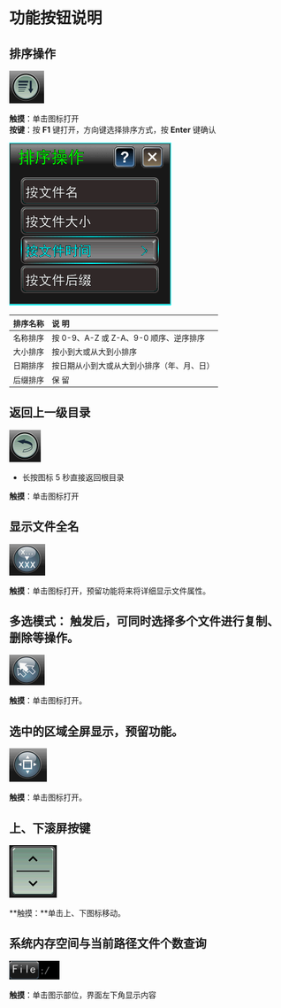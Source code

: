 # 功能按钮说明

## 排序操作

![](../.gitbook/assets/a1%20%281%29.PNG)

**触摸**：单击图标打开  
**按键**：按 **F1** 键打开，方向键选择排序方式，按 **Enter** 键确认

![ &#xFF08;&#x70B9;&#x51FB;&#x540E;&#x663E;&#x793A;&#x6392;&#x5E8F;&#x64CD;&#x4F5C;&#x754C;&#x9762;&#xFF09;](../.gitbook/assets/wen-jian-pai-xu-gong-neng.png)

| **排序名称** | **说  明** |
| :--- | :--- |
| 名称排序 | 按 0-9、A-Z 或 Z-A、9-0 顺序、逆序排序 |
| 大小排序 | 按小到大或从大到小排序 |
| 日期排序 | 按日期从小到大或从大到小排序（年、月、日） |
| 后缀排序 | 保  留 |

## 返回上一级目录

![](../.gitbook/assets/a2%20%283%29.PNG)

* 长按图标 5 秒直接返回根目录

**触摸**：单击图标打开

## 显示文件全名

![](../.gitbook/assets/a3%20%283%29.PNG)

**触摸**：单击图标打开，预留功能将来将详细显示文件属性。

## 多选模式： 触发后，可同时选择多个文件进行复制、删除等操作。

![](../.gitbook/assets/a4%20%281%29.PNG)

**触摸**：单击图标打开。

## 选中的区域全屏显示，预留功能。

![](../.gitbook/assets/a5%20%282%29.PNG)

**触摸**：单击图标打开。

## 上、下滚屏按键

![](../.gitbook/assets/b7%20%282%29.PNG)

**触摸：**单击上、下图标移动。

## 系统内存空间与当前路径文件个数查询

![](../.gitbook/assets/file.png)

**触摸**：单击图示部位，界面左下角显示内容

